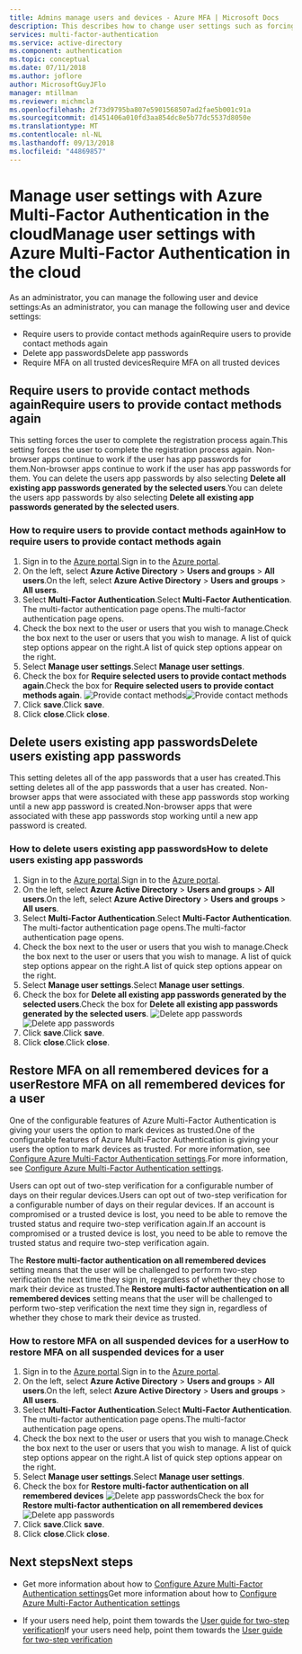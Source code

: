 ```yaml
---
title: Admins manage users and devices - Azure MFA | Microsoft Docs
description: This describes how to change user settings such as forcing the users to do the proof-up process again.
services: multi-factor-authentication
ms.service: active-directory
ms.component: authentication
ms.topic: conceptual
ms.date: 07/11/2018
ms.author: joflore
author: MicrosoftGuyJFlo
manager: mtillman
ms.reviewer: michmcla
ms.openlocfilehash: 2f73d9795ba807e5901568507ad2fae5b001c91a
ms.sourcegitcommit: d1451406a010fd3aa854dc8e5b77dc5537d8050e
ms.translationtype: MT
ms.contentlocale: nl-NL
ms.lasthandoff: 09/13/2018
ms.locfileid: "44869857"
---
```

# <a name="manage-user-settings-with-azure-multi-factor-authentication-in-the-cloud"></a><span data-ttu-id="5a77a-103">Manage user settings with Azure Multi-Factor Authentication in the cloud</span><span class="sxs-lookup"><span data-stu-id="5a77a-103">Manage user settings with Azure Multi-Factor Authentication in the cloud</span></span>

<span data-ttu-id="5a77a-104">As an administrator, you can manage the following user and device settings:</span><span class="sxs-lookup"><span data-stu-id="5a77a-104">As an administrator, you can manage the following user and device settings:</span></span>

* <span data-ttu-id="5a77a-105">Require users to provide contact methods again</span><span class="sxs-lookup"><span data-stu-id="5a77a-105">Require users to provide contact methods again</span></span>
* <span data-ttu-id="5a77a-106">Delete app passwords</span><span class="sxs-lookup"><span data-stu-id="5a77a-106">Delete app passwords</span></span>
* <span data-ttu-id="5a77a-107">Require MFA on all trusted devices</span><span class="sxs-lookup"><span data-stu-id="5a77a-107">Require MFA on all trusted devices</span></span> 

## <a name="require-users-to-provide-contact-methods-again"></a><span data-ttu-id="5a77a-108">Require users to provide contact methods again</span><span class="sxs-lookup"><span data-stu-id="5a77a-108">Require users to provide contact methods again</span></span>
<span data-ttu-id="5a77a-109">This setting forces the user to complete the registration process again.</span><span class="sxs-lookup"><span data-stu-id="5a77a-109">This setting forces the user to complete the registration process again.</span></span> <span data-ttu-id="5a77a-110">Non-browser apps continue to work if the user has app passwords for them.</span><span class="sxs-lookup"><span data-stu-id="5a77a-110">Non-browser apps continue to work if the user has app passwords for them.</span></span>  <span data-ttu-id="5a77a-111">You can delete the users app passwords by also selecting **Delete all existing app passwords generated by the selected users**.</span><span class="sxs-lookup"><span data-stu-id="5a77a-111">You can delete the users app passwords by also selecting **Delete all existing app passwords generated by the selected users**.</span></span>

### <a name="how-to-require-users-to-provide-contact-methods-again"></a><span data-ttu-id="5a77a-112">How to require users to provide contact methods again</span><span class="sxs-lookup"><span data-stu-id="5a77a-112">How to require users to provide contact methods again</span></span>
1. <span data-ttu-id="5a77a-113">Sign in to the [Azure portal](https://portal.azure.com).</span><span class="sxs-lookup"><span data-stu-id="5a77a-113">Sign in to the [Azure portal](https://portal.azure.com).</span></span>
2. <span data-ttu-id="5a77a-114">On the left, select **Azure Active Directory** > **Users and groups** > **All users**.</span><span class="sxs-lookup"><span data-stu-id="5a77a-114">On the left, select **Azure Active Directory** > **Users and groups** > **All users**.</span></span>
3. <span data-ttu-id="5a77a-115">Select **Multi-Factor Authentication**.</span><span class="sxs-lookup"><span data-stu-id="5a77a-115">Select **Multi-Factor Authentication**.</span></span> <span data-ttu-id="5a77a-116">The multi-factor authentication page opens.</span><span class="sxs-lookup"><span data-stu-id="5a77a-116">The multi-factor authentication page opens.</span></span> 
4. <span data-ttu-id="5a77a-117">Check the box next to the user or users that you wish to manage.</span><span class="sxs-lookup"><span data-stu-id="5a77a-117">Check the box next to the user or users that you wish to manage.</span></span> <span data-ttu-id="5a77a-118">A list of quick step options appear on the right.</span><span class="sxs-lookup"><span data-stu-id="5a77a-118">A list of quick step options appear on the right.</span></span> 
5. <span data-ttu-id="5a77a-119">Select **Manage user settings**.</span><span class="sxs-lookup"><span data-stu-id="5a77a-119">Select **Manage user settings**.</span></span>
6. <span data-ttu-id="5a77a-120">Check the box for **Require selected users to provide contact methods again**.</span><span class="sxs-lookup"><span data-stu-id="5a77a-120">Check the box for **Require selected users to provide contact methods again**.</span></span>
   <span data-ttu-id="5a77a-121">![Provide contact methods](./media/howto-mfa-userdevicesettings/reproofup.png)</span><span class="sxs-lookup"><span data-stu-id="5a77a-121">![Provide contact methods](./media/howto-mfa-userdevicesettings/reproofup.png)</span></span>
7. <span data-ttu-id="5a77a-122">Click **save**.</span><span class="sxs-lookup"><span data-stu-id="5a77a-122">Click **save**.</span></span>
8. <span data-ttu-id="5a77a-123">Click **close**.</span><span class="sxs-lookup"><span data-stu-id="5a77a-123">Click **close**.</span></span>

## <a name="delete-users-existing-app-passwords"></a><span data-ttu-id="5a77a-124">Delete users existing app passwords</span><span class="sxs-lookup"><span data-stu-id="5a77a-124">Delete users existing app passwords</span></span>
<span data-ttu-id="5a77a-125">This setting deletes all of the app passwords that a user has created.</span><span class="sxs-lookup"><span data-stu-id="5a77a-125">This setting deletes all of the app passwords that a user has created.</span></span> <span data-ttu-id="5a77a-126">Non-browser apps that were associated with these app passwords stop working until a new app password is created.</span><span class="sxs-lookup"><span data-stu-id="5a77a-126">Non-browser apps that were associated with these app passwords stop working until a new app password is created.</span></span>

### <a name="how-to-delete-users-existing-app-passwords"></a><span data-ttu-id="5a77a-127">How to delete users existing app passwords</span><span class="sxs-lookup"><span data-stu-id="5a77a-127">How to delete users existing app passwords</span></span>
1. <span data-ttu-id="5a77a-128">Sign in to the [Azure portal](https://portal.azure.com).</span><span class="sxs-lookup"><span data-stu-id="5a77a-128">Sign in to the [Azure portal](https://portal.azure.com).</span></span>
2. <span data-ttu-id="5a77a-129">On the left, select **Azure Active Directory** > **Users and groups** > **All users**.</span><span class="sxs-lookup"><span data-stu-id="5a77a-129">On the left, select **Azure Active Directory** > **Users and groups** > **All users**.</span></span>
3. <span data-ttu-id="5a77a-130">Select **Multi-Factor Authentication**.</span><span class="sxs-lookup"><span data-stu-id="5a77a-130">Select **Multi-Factor Authentication**.</span></span> <span data-ttu-id="5a77a-131">The multi-factor authentication page opens.</span><span class="sxs-lookup"><span data-stu-id="5a77a-131">The multi-factor authentication page opens.</span></span> 
6. <span data-ttu-id="5a77a-132">Check the box next to the user or users that you wish to manage.</span><span class="sxs-lookup"><span data-stu-id="5a77a-132">Check the box next to the user or users that you wish to manage.</span></span> <span data-ttu-id="5a77a-133">A list of quick step options appear on the right.</span><span class="sxs-lookup"><span data-stu-id="5a77a-133">A list of quick step options appear on the right.</span></span> 
7. <span data-ttu-id="5a77a-134">Select **Manage user settings**.</span><span class="sxs-lookup"><span data-stu-id="5a77a-134">Select **Manage user settings**.</span></span>
8. <span data-ttu-id="5a77a-135">Check the box for **Delete all existing app passwords generated by the selected users**.</span><span class="sxs-lookup"><span data-stu-id="5a77a-135">Check the box for **Delete all existing app passwords generated by the selected users**.</span></span>
   <span data-ttu-id="5a77a-136">![Delete app passwords](./media/howto-mfa-userdevicesettings/deleteapppasswords.png)</span><span class="sxs-lookup"><span data-stu-id="5a77a-136">![Delete app passwords](./media/howto-mfa-userdevicesettings/deleteapppasswords.png)</span></span>
9. <span data-ttu-id="5a77a-137">Click **save**.</span><span class="sxs-lookup"><span data-stu-id="5a77a-137">Click **save**.</span></span>
10. <span data-ttu-id="5a77a-138">Click **close**.</span><span class="sxs-lookup"><span data-stu-id="5a77a-138">Click **close**.</span></span>

## <a name="restore-mfa-on-all-remembered-devices-for-a-user"></a><span data-ttu-id="5a77a-139">Restore MFA on all remembered devices for a user</span><span class="sxs-lookup"><span data-stu-id="5a77a-139">Restore MFA on all remembered devices for a user</span></span>
<span data-ttu-id="5a77a-140">One of the configurable features of Azure Multi-Factor Authentication is giving your users the option to mark devices as trusted.</span><span class="sxs-lookup"><span data-stu-id="5a77a-140">One of the configurable features of Azure Multi-Factor Authentication is giving your users the option to mark devices as trusted.</span></span> <span data-ttu-id="5a77a-141">For more information, see [Configure Azure Multi-Factor Authentication settings](howto-mfa-mfasettings.md#remember-multi-factor-authentication-for-devices-that-users-trust).</span><span class="sxs-lookup"><span data-stu-id="5a77a-141">For more information, see [Configure Azure Multi-Factor Authentication settings](howto-mfa-mfasettings.md#remember-multi-factor-authentication-for-devices-that-users-trust).</span></span>

<span data-ttu-id="5a77a-142">Users can opt out of two-step verification for a configurable number of days on their regular devices.</span><span class="sxs-lookup"><span data-stu-id="5a77a-142">Users can opt out of two-step verification for a configurable number of days on their regular devices.</span></span> <span data-ttu-id="5a77a-143">If an account is compromised or a trusted device is lost, you need to be able to remove the trusted status and require two-step verification again.</span><span class="sxs-lookup"><span data-stu-id="5a77a-143">If an account is compromised or a trusted device is lost, you need to be able to remove the trusted status and require two-step verification again.</span></span>

<span data-ttu-id="5a77a-144">The **Restore multi-factor authentication on all remembered devices** setting means that the user will be challenged to perform two-step verification the next time they sign in, regardless of whether they chose to mark their device as trusted.</span><span class="sxs-lookup"><span data-stu-id="5a77a-144">The **Restore multi-factor authentication on all remembered devices** setting means that the user will be challenged to perform two-step verification the next time they sign in, regardless of whether they chose to mark their device as trusted.</span></span> 

### <a name="how-to-restore-mfa-on-all-suspended-devices-for-a-user"></a><span data-ttu-id="5a77a-145">How to restore MFA on all suspended devices for a user</span><span class="sxs-lookup"><span data-stu-id="5a77a-145">How to restore MFA on all suspended devices for a user</span></span>
1. <span data-ttu-id="5a77a-146">Sign in to the [Azure portal](https://portal.azure.com).</span><span class="sxs-lookup"><span data-stu-id="5a77a-146">Sign in to the [Azure portal](https://portal.azure.com).</span></span>
2. <span data-ttu-id="5a77a-147">On the left, select **Azure Active Directory** > **Users and groups** > **All users**.</span><span class="sxs-lookup"><span data-stu-id="5a77a-147">On the left, select **Azure Active Directory** > **Users and groups** > **All users**.</span></span>
3. <span data-ttu-id="5a77a-148">Select **Multi-Factor Authentication**.</span><span class="sxs-lookup"><span data-stu-id="5a77a-148">Select **Multi-Factor Authentication**.</span></span> <span data-ttu-id="5a77a-149">The multi-factor authentication page opens.</span><span class="sxs-lookup"><span data-stu-id="5a77a-149">The multi-factor authentication page opens.</span></span> 
6. <span data-ttu-id="5a77a-150">Check the box next to the user or users that you wish to manage.</span><span class="sxs-lookup"><span data-stu-id="5a77a-150">Check the box next to the user or users that you wish to manage.</span></span> <span data-ttu-id="5a77a-151">A list of quick step options appear on the right.</span><span class="sxs-lookup"><span data-stu-id="5a77a-151">A list of quick step options appear on the right.</span></span> 
7. <span data-ttu-id="5a77a-152">Select **Manage user settings**.</span><span class="sxs-lookup"><span data-stu-id="5a77a-152">Select **Manage user settings**.</span></span>
8. <span data-ttu-id="5a77a-153">Check the box for **Restore multi-factor authentication on all remembered devices**
   ![Delete app passwords](./media/howto-mfa-userdevicesettings/rememberdevices.png)</span><span class="sxs-lookup"><span data-stu-id="5a77a-153">Check the box for **Restore multi-factor authentication on all remembered devices**
![Delete app passwords](./media/howto-mfa-userdevicesettings/rememberdevices.png)</span></span>
9. <span data-ttu-id="5a77a-154">Click **save**.</span><span class="sxs-lookup"><span data-stu-id="5a77a-154">Click **save**.</span></span>
10. <span data-ttu-id="5a77a-155">Click **close**.</span><span class="sxs-lookup"><span data-stu-id="5a77a-155">Click **close**.</span></span>

## <a name="next-steps"></a><span data-ttu-id="5a77a-156">Next steps</span><span class="sxs-lookup"><span data-stu-id="5a77a-156">Next steps</span></span>

- <span data-ttu-id="5a77a-157">Get more information about how to [Configure Azure Multi-Factor Authentication settings](howto-mfa-mfasettings.md)</span><span class="sxs-lookup"><span data-stu-id="5a77a-157">Get more information about how to [Configure Azure Multi-Factor Authentication settings](howto-mfa-mfasettings.md)</span></span>

- <span data-ttu-id="5a77a-158">If your users need help, point them towards the [User guide for two-step verification](../user-help/multi-factor-authentication-end-user.md)</span><span class="sxs-lookup"><span data-stu-id="5a77a-158">If your users need help, point them towards the [User guide for two-step verification](../user-help/multi-factor-authentication-end-user.md)</span></span>
